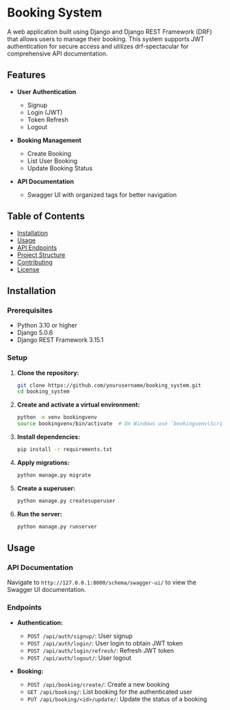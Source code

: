 # Booking System

A web application built using Django and Django REST Framework (DRF) that allows users to manage their booking. This system supports JWT authentication for secure access and utilizes drf-spectacular for comprehensive API documentation.

## Features

- **User Authentication**
  - Signup
  - Login (JWT)
  - Token Refresh
  - Logout

- **Booking Management**
  - Create Booking
  - List User Booking
  - Update Booking Status

- **API Documentation**
  - Swagger UI with organized tags for better navigation

## Table of Contents

- [Installation](#installation)
- [Usage](#usage)
- [API Endpoints](#api-endpoints)
- [Project Structure](#project-structure)
- [Contributing](#contributing)
- [License](#license)

## Installation

### Prerequisites

- Python 3.10 or higher
- Django 5.0.6
- Django REST Framework 3.15.1

### Setup

1. **Clone the repository:**

    ```bash
    git clone https://github.com/yourusername/booking_system.git
    cd booking_system
    ```

2. **Create and activate a virtual environment:**

    ```bash
    python -m venv bookingvenv
    source bookingvenv/bin/activate  # On Windows use `bookingvenv\Scripts\activate`
    ```

3. **Install dependencies:**

    ```bash
    pip install -r requirements.txt
    ```

4. **Apply migrations:**

    ```bash
    python manage.py migrate
    ```

5. **Create a superuser:**

    ```bash
    python manage.py createsuperuser
    ```

6. **Run the server:**

    ```bash
    python manage.py runserver
    ```

## Usage

### API Documentation

Navigate to `http://127.0.0.1:8000/schema/swagger-ui/` to view the Swagger UI documentation.

### Endpoints

- **Authentication:**
  - `POST /api/auth/signup/`: User signup
  - `POST /api/auth/login/`: User login to obtain JWT token
  - `POST /api/auth/login/refresh/`: Refresh JWT token
  - `POST /api/auth/logout/`: User logout

- **Booking:**
  - `POST /api/booking/create/`: Create a new booking
  - `GET /api/booking/`: List booking for the authenticated user
  - `PUT /api/booking/<id>/update/`: Update the status of a booking